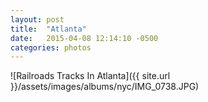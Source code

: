 ```yaml
---
layout: post
title:  "Atlanta"
date:   2015-04-08 12:14:10 -0500
categories: photos
---
```


![Railroads Tracks In Atlanta]({{ site.url }}/assets/images/albums/nyc/IMG_0738.JPG)
<br/><br/>
